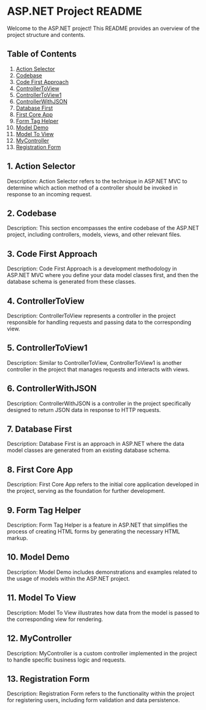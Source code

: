 # ASP.NET Project README

Welcome to the ASP.NET project! This README provides an overview of the project structure and contents.

## Table of Contents

1. [Action Selector](#action-selector)
2. [Codebase](#codebase)
3. [Code First Approach](#code-first-approach)
4. [ControllerToView](#controllertoview)
5. [ControllerToView1](#controllertoview1)
6. [ControllerWithJSON](#controllerwithjson)
7. [Database First](#database-first)
8. [First Core App](#first-core-app)
9. [Form Tag Helper](#form-tag-helper)
10. [Model Demo](#model-demo)
11. [Model To View](#model-to-view)
12. [MyController](#mycontroller)
13. [Registration Form](#registration-form)

## 1. Action Selector

Description: Action Selector refers to the technique in ASP.NET MVC to determine which action method of a controller should be invoked in response to an incoming request.

## 2. Codebase

Description: This section encompasses the entire codebase of the ASP.NET project, including controllers, models, views, and other relevant files.

## 3. Code First Approach

Description: Code First Approach is a development methodology in ASP.NET MVC where you define your data model classes first, and then the database schema is generated from these classes.

## 4. ControllerToView

Description: ControllerToView represents a controller in the project responsible for handling requests and passing data to the corresponding view.

## 5. ControllerToView1

Description: Similar to ControllerToView, ControllerToView1 is another controller in the project that manages requests and interacts with views.

## 6. ControllerWithJSON

Description: ControllerWithJSON is a controller in the project specifically designed to return JSON data in response to HTTP requests.

## 7. Database First

Description: Database First is an approach in ASP.NET where the data model classes are generated from an existing database schema.

## 8. First Core App

Description: First Core App refers to the initial core application developed in the project, serving as the foundation for further development.

## 9. Form Tag Helper

Description: Form Tag Helper is a feature in ASP.NET that simplifies the process of creating HTML forms by generating the necessary HTML markup.

## 10. Model Demo

Description: Model Demo includes demonstrations and examples related to the usage of models within the ASP.NET project.

## 11. Model To View

Description: Model To View illustrates how data from the model is passed to the corresponding view for rendering.

## 12. MyController

Description: MyController is a custom controller implemented in the project to handle specific business logic and requests.

## 13. Registration Form

Description: Registration Form refers to the functionality within the project for registering users, including form validation and data persistence.

